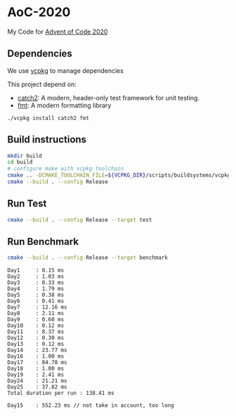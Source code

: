 # AoC-2020
My Code for [Advent of Code 2020](https://adventofcode.com/2020)

## Dependencies

We use [vcpkg](https://github.com/Microsoft/vcpkg) to manage dependencies

This project depend on:
- [catch2](https://github.com/catchorg/Catch2): A modern, header-only test framework for unit testing.
- [fmt](https://fmt.dev/latest/index.html): A modern formatting library

```
./vcpkg install catch2 fmt
```

## Build instructions

```bash
mkdir build
cd build
# configure make with vcpkg toolchain
cmake .. -DCMAKE_TOOLCHAIN_FILE=${VCPKG_DIR}/scripts/buildsystems/vcpkg.cmake
cmake --build . --config Release
```

## Run Test

```bash
cmake --build . --config Release --target test
```

## Run Benchmark

```bash
cmake --build . --config Release --target benchmark
```

```
Day1     : 0.15 ms
Day2     : 1.03 ms
Day3     : 0.33 ms
Day4     : 1.79 ms
Day5     : 0.38 ms
Day6     : 0.41 ms
Day7     : 12.16 ms
Day8     : 2.11 ms
Day9     : 0.60 ms
Day10    : 0.12 ms
Day11    : 8.37 ms
Day12    : 0.30 ms
Day13    : 0.12 ms
Day14    : 23.77 ms
Day16    : 1.00 ms
Day17    : 84.78 ms
Day18    : 1.00 ms
Day19    : 2.41 ms
Day24    : 21.21 ms
Day25    : 37.82 ms
Total duration per run : 138.41 ms

Day15    : 552.23 ms // not take in account, too long
```
